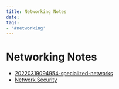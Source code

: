 ```yaml
---
title: Networking Notes
date:
tags:
- '#networking'
---
```


# Networking Notes

* [20220319094954-specialized-networks](20220319094954-specialized-networks.md)
* [Network Security](20220315170212-network-security.md)